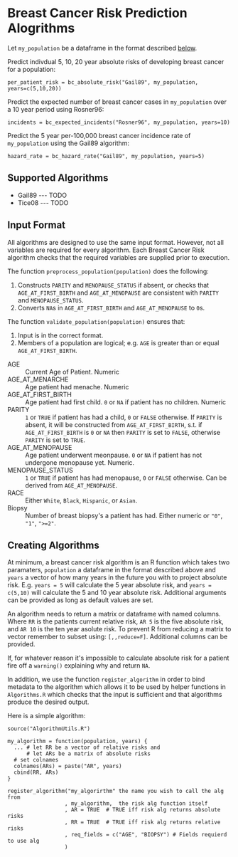 # Breast Cancer Risk Prediction Alogrithms

Let `my_population` be a dataframe in the format described [below](#input-format).

Predict indivdual 5, 10, 20 year absolute risks of developing breast cancer for a population:

    per_patient_risk = bc_absolute_risk("Gail89", my_population, years=c(5,10,20))

Predict the expected number of breast cancer cases in `my_population` over a 10 year period using Rosner96:

    incidents = bc_expected_incidents("Rosner96", my_population, years=10)

Predict the 5 year per-100,000 breast cancer incidence rate of `my_population` using the Gail89 algorithm:

    hazard_rate = bc_hazard_rate("Gail89", my_population, years=5)


Supported Algorithms 
-------------------

* Gail89 --- TODO
* Tice08 --- TODO

Input Format
-------------------

All algorithms are designed to use the same input format. However, not all
variables are required for every algorithm. Each Breast Cancer Risk algorithm 
checks that the required variables are supplied prior to execution. 

The function `preprocess_population(population)` does the following:

1. Constructs `PARITY` and `MENOPAUSE_STATUS` if absent, or checks that `AGE_AT_FIRST_BIRTH` 
  and `AGE_AT_MENOPAUSE` are consistent with `PARITY` and `MENOPAUSE_STATUS`.
2. Converts `NA`s in `AGE_AT_FIRST_BIRTH` and `AGE_AT_MENOPAUSE` to `0`s. 

The function `validate_population(population)` ensures that:

1. Input is in the correct format.
2. Members of a population are logical; e.g. `AGE` is
  greater than or equal `AGE_AT_FIRST_BIRTH`.


<dl>
  <dt>AGE</dt>
  <dd>Current Age of Patient. Numeric</dd>

  <dt>AGE_AT_MENARCHE</dt>
  <dd>Age patient had menache. Numeric</dd>

  <dt>AGE_AT_FIRST_BIRTH</dt>
  <dd>Age patient had first child. 
  <code>0</code> or <code>NA</code> if patient has no children. Numeric
  </dd>

  <dt>PARITY</dt>
  <dd><code>1</code> or <code>TRUE</code> if patient has had a child, <code>0</code> or <code>FALSE</code> otherwise. 
  If <code>PARITY</code> is absent, it will be constructed from <code>AGE_AT_FIRST_BIRTH</code>, s.t. 
  if <code>AGE_AT_FIRST_BIRTH</code> is <code>0</code> or <code>NA</code>
  then <code>PARITY</code> is set to <code>FALSE</code>, otherwise <code>PARITY</code> is set to <code>TRUE</code>.

  <dt>AGE_AT_MENOPAUSE</dt>
  <dd>Age patient underwent meonpause. <code>0</code> or <code>NA</code>
  if patient has not undergone menopause yet. Numeric.  </dd>


  <dt>MENOPAUSE_STATUS<dt>
  <dd><code>1</code> or <code>TRUE</code> if patient has had menopause,
    <code>0</code> or <code>FALSE</code> otherwise. Can be derived from <code>AGE_AT_MENOPAUSE</code>.</dd>

  <dt>RACE</dt>
  <dd>Either <code>White</code>, <code>Black</code>, <code>Hispanic</code>, or <code>Asian</code>.</dd>

  <dt>Biopsy<dt>
  <dd>Number of breast biopsy's a patient has had. Either numeric or <code>"0"</code>, <code>"1"</code>, 
    <code>">=2"</code>.
  </dd>

</dl>

Creating Algorithms
-------------------------------

At minimum, a breast cancer risk algorithm is an R function which takes two
paramaters, `population` a dataframe in the format described above and `years`
a vector of how many years in the future you with to project absolute risk.
E.g. `years = 5` will calculate the 5 year absolute risk, and `years = c(5,10)`
will calculate the 5 and 10 year absolute risk. Additional arguments can
be provided as long as default values are set.

An algorithm needs to return a matrix or dataframe with named columns. Where `RR` 
is the patients current relative risk, `AR 5` is the five absolute risk, and `AR 10`
is the ten year asolute risk. To prevent R from reducing a matrix to vector
remember to subset using: `[,,reduce=F]`. Additional columns can be provided.

If, for whatever reason it's impossible to calculate absolute risk for a patient
fire off a `warning()` explaining why and return `NA`. 

In addition, we use the function `register_algorithm` in order to bind metadata to
the algorithm which allows it to be used by helper functions in `Algorithms.R` 
which checks that the input is sufficient and that algorithms produce the 
desired output.

Here is a simple algorithm:

    source("AlgorithmUtils.R")

    my_algorithm = function(population, years) {
      ... # let RR be a vector of relative risks and
          # let ARs be a matrix of absolute risks
      # set colnames
      colnames(ARs) = paste("AR", years)
      cbind(RR, ARs)
    }

    register_algorithm("my_algorirthm" the name you wish to call the alg from
                      , my_algorithm,  the risk alg function itself
                      , AR = TRUE  # TRUE iff risk alg returns absolute risks
                      , RR = TRUE  # TRUE iff risk alg returns relative risks
                      , req_fields = c("AGE", "BIOPSY") # Fields requierd to use alg
                      )
